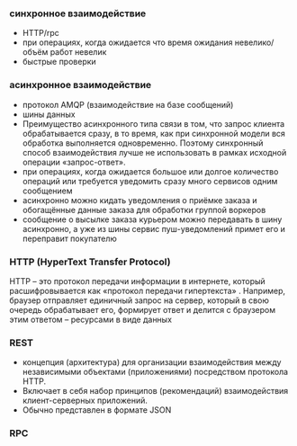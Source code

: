 
### синхронное взаимодействие
- HTTP/rpc
- при операциях, когда ожидается что время ожидания невелико/объём работ невелик
- быстрые проверки

### асинхронное взаимодействие
- протокол AMQP (взаимодействие на базе сообщений)
- шины данных
- Преимущество асинхронного типа связи в том, что запрос клиента обрабатывается сразу, в то время, как при синхронной модели вся обработка выполняется одновременно. Поэтому синхронный способ взаимодействия лучше не использовать в рамках исходной операции «запрос-ответ».
- при операциях, когда ожидается большое или долгое количество операций или требуется уведомить сразу много сервисов одним сообщением
- асинхронно можно кидать уведомления о приёмке заказа и обогащённые данные заказа для обработки группой воркеров
- сообщение о высылке заказа курьером можно передавать в шину асинхронно, а уже из шины сервис пуш-уведомлений примет его и переправит покупателю

### HTTP (HyperText Transfer Protocol)
HTTP – это протокол передачи информации в интернете, который расшифровывается как «протокол передачи гипертекста» . Например, браузер отправляет единичный запрос на сервер,
который в свою очередь обрабатывает его, формирует ответ и делится с браузером этим ответом – ресурсами в виде данных
### REST
- концепция (архитектура) для организации взаимодействия между независимыми объектами (приложениями) посредством протокола HTTP. 
- Включает в себя набор принципов (рекомендаций) взаимодействия клиент-серверных приложений. 
- Обычно представлен в формате JSON

### RPC
